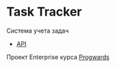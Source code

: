 # Task Tracker

Система учета задач

- [API](https://github.com/progwards-tasktracker/tasktracker/tree/master/wiki/api/readme.md)

Проект Enterprise курса [Progwards](http://progwards.ru)
